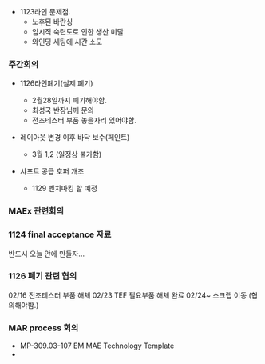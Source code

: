 - 1123라인 문제점.
	- 노후된 바란싱
	- 임시직 숙련도로 인한 생산 미달
	- 와인딩 세팅에 시간 소모
### 주간회의
- 1126라인폐기(실제 폐기)
	- 2월28일까지 폐기해야함.
	- 최성국 반장님께 문의
	- 전조테스터 부품 놓을자리 있어야함.

 - 레이아웃 변경 이후 바닥 보수(페인트)
	 - 3월 1,2 (일정상 불가함)

- 샤프트 공급 호퍼 개조
	- 1129 벤치마킹 할 예정
### MAEx 관련회의

### 1124 final acceptance 자료
반드시 오늘 안에 만들자...

### 1126 폐기 관련 협의
02/16 전조테스터 부품 해체
02/23 TEF 필요부품 해체 완료
02/24~ 스크랩 이동  (협의해야함.)


### MAR process 회의
- MP-309.03-107 EM MAE Technology Template
- 